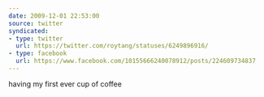 ```yaml
---
date: 2009-12-01 22:53:00
source: twitter
syndicated:
- type: twitter
  url: https://twitter.com/roytang/statuses/6249896916/
- type: facebook
  url: https://www.facebook.com/10155666240078912/posts/224609734837
---
```


having my first ever cup of coffee